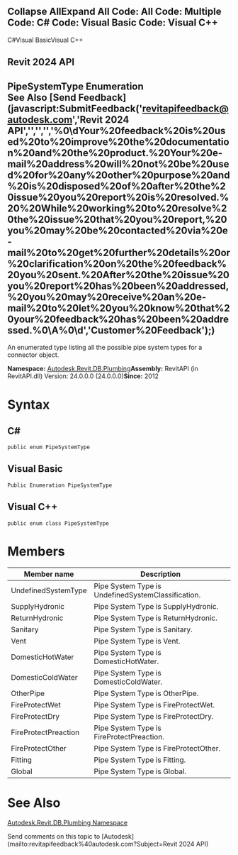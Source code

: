 ﻿

Collapse AllExpand All Code: All Code: Multiple Code: C# Code: Visual Basic Code: Visual C++   
---  
  
C#Visual BasicVisual C++

Revit 2024 API  
---  
PipeSystemType Enumeration  
See Also [Send Feedback](javascript:SubmitFeedback\('revitapifeedback@autodesk.com','Revit 2024 API','','','','%0\\dYour%20feedback%20is%20used%20to%20improve%20the%20documentation%20and%20the%20product.%20Your%20e-mail%20address%20will%20not%20be%20used%20for%20any%20other%20purpose%20and%20is%20disposed%20of%20after%20the%20issue%20you%20report%20is%20resolved.%20%20While%20working%20to%20resolve%20the%20issue%20that%20you%20report,%20you%20may%20be%20contacted%20via%20e-mail%20to%20get%20further%20details%20or%20clarification%20on%20the%20feedback%20you%20sent.%20After%20the%20issue%20you%20report%20has%20been%20addressed,%20you%20may%20receive%20an%20e-mail%20to%20let%20you%20know%20that%20your%20feedback%20has%20been%20addressed.%0\\A%0\\d','Customer%20Feedback'\);)  
---  
  
An enumerated type listing all the possible pipe system types for a connector object. 

**Namespace:** [Autodesk.Revit.DB.Plumbing](cc553597-37c2-fcd9-6025-d904c129c80a.md)**Assembly:** RevitAPI (in RevitAPI.dll) Version: 24.0.0.0 (24.0.0.0)**Since:** 2012 

# Syntax

C#  
---  
      
    
    public enum PipeSystemType  
  
Visual Basic  
---  
      
    
    Public Enumeration PipeSystemType  
  
Visual C++  
---  
      
    
    public enum class PipeSystemType  
  
# Members

| Member name | Description |
| --- | --- |
| UndefinedSystemType | Pipe System Type is UndefinedSystemClassification. |
| SupplyHydronic | Pipe System Type is SupplyHydronic. |
| ReturnHydronic | Pipe System Type is ReturnHydronic. |
| Sanitary | Pipe System Type is Sanitary. |
| Vent | Pipe System Type is Vent. |
| DomesticHotWater | Pipe System Type is DomesticHotWater. |
| DomesticColdWater | Pipe System Type is DomesticColdWater. |
| OtherPipe | Pipe System Type is OtherPipe. |
| FireProtectWet | Pipe System Type is FireProtectWet. |
| FireProtectDry | Pipe System Type is FireProtectDry. |
| FireProtectPreaction | Pipe System Type is FireProtectPreaction. |
| FireProtectOther | Pipe System Type is FireProtectOther. |
| Fitting | Pipe System Type is Fitting. |
| Global | Pipe System Type is Global. |
  
# See Also

[Autodesk.Revit.DB.Plumbing Namespace](cc553597-37c2-fcd9-6025-d904c129c80a.md)

Send comments on this topic to [Autodesk](mailto:revitapifeedback%40autodesk.com?Subject=Revit 2024 API)